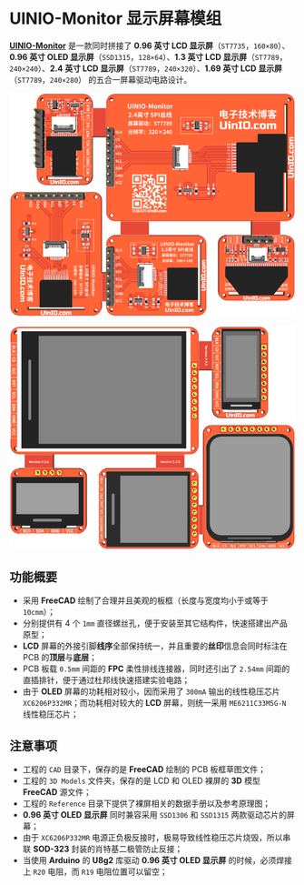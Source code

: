 # UINIO-Monitor 显示屏幕模组

[**UINIO-Monitor**](https://github.com/uinika/UINIO-MCU-STM32L051K8) 是一款同时拼接了 **0.96 英寸 LCD 显示屏**（`ST7735`，`160×80`）、**0.96 英寸 OLED 显示屏**（`SSD1315`，`128×64`）、**1.3 英寸 LCD 显示屏**（`ST7789`，`240×240`）、**2.4 英寸 LCD 显示屏**（`ST7789`，`240×320`）、**1.69 英寸 LCD 显示屏**（`ST7789`，`240×280`） 的五合一屏幕驱动电路设计。

![](./Images/PCB-3D-1.png)

![](./Images/PCB-3D-2.png)

## 功能概要

- 采用 **FreeCAD** 绘制了合理并且美观的板框（长度与宽度均小于或等于 `10cmm`）；
- 分别提供有 4 个 `1mm` 直径螺丝孔，便于安装至其它结构件，快速搭建出产品原型；
- **LCD** 屏幕的外接引脚**线序**全部保持统一，并且重要的**丝印**信息会同时标注在 PCB 的**顶层**与**底层**；
- PCB 板载 `0.5mm` 间距的 **FPC** 柔性排线连接器，同时还引出了 `2.54mm` 间距的直插排针，便于通过杜邦线快速搭建实验电路；
- 由于 **OLED** 屏幕的功耗相对较小，因而采用了 `300mA` 输出的线性稳压芯片 `XC6206P332MR`；而功耗相对较大的 **LCD** 屏幕，则统一采用 `ME6211C33M5G-N` 线性稳压芯片；

## 注意事项

- 工程的 `CAD` 目录下，保存的是 **FreeCAD** 绘制的 PCB 板框草图文件；
- 工程的 `3D Models` 文件夹，保存的是 LCD 和 OLED 裸屏的 **3D** 模型 **FreeCAD** 源文件；
- 工程的 `Reference` 目录下提供了裸屏相关的数据手册以及参考原理图；
- **0.96 英寸 OLED 显示屏** 同时兼容采用 `SSD1306` 和 `SSD1315` 两款驱动芯片的屏幕；
- 由于 `XC6206P332MR` 电源正负极反接时，极易导致线性稳压芯片烧毁，所以串联 **SOD-323** 封装的肖特基二极管防止反接；
- 当使用 **Arduino** 的 **U8g2** 库驱动 **0.96 英寸 OLED 显示屏** 的时候，必须焊接上 `R20` 电阻，而 `R19` 电阻位置可以留空；